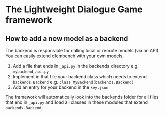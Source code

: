 # The Lightweight Dialogue Game framework

## How to add a new model as a backend

The backend is responsible for calling local or remote models (via an API). You can easily extend clembench with your own models.

1. Add a file that ends in `_api.py` in the backends directory e.g. `mybackend_api.py`
2. Implement in that file your backend class which needs to extend `backends.Backend` e.g. `class MyBackend(backends.Backend)`
3. Add an entry for your backend in the `key.json`

The framework will automatically look into the backends folder for all files that end in `_api.py`
and load all classes in these modules that extend `backends.Backend`.
